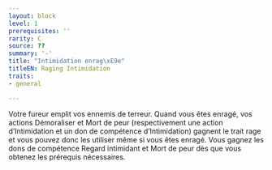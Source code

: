 ```yaml
---
layout: block
level: 1
prerequisites: ''
rarity: C
source: ??
summary: '-'
title: "Intimidation enrag\xE9e"
titleEN: Raging Intimidation
traits:
- general

---
```


<p>Votre fureur emplit vos ennemis de terreur. Quand vous êtes enragé, vos actions Démoraliser et Mort de peur (respectivement une action d’Intimidation et un don de compétence d’Intimidation) gagnent le trait rage et vous pouvez donc les utiliser même si vous êtes enragé. Vous gagnez les dons de compétence Regard intimidant et Mort de peur dès que vous obtenez les prérequis nécessaires.</p>